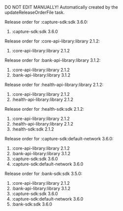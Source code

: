 DO NOT EDIT MANUALLY!
Automatically created by the updateReleaseOrderFile task.

Release order for :capture-sdk:sdk 3.6.0:
 1. :capture-sdk:sdk 3.6.0

Release order for :core-api-library:library 2.1.2:
 1. :core-api-library:library 2.1.2

Release order for :bank-api-library:library 3.1.2:
 1. :core-api-library:library 2.1.2
 2. :bank-api-library:library 3.1.2

Release order for :health-api-library:library 2.1.2:
 1. :core-api-library:library 2.1.2
 2. :health-api-library:library 2.1.2

Release order for :health-sdk:sdk 2.1.2:
 1. :core-api-library:library 2.1.2
 2. :health-api-library:library 2.1.2
 3. :health-sdk:sdk 2.1.2

Release order for :capture-sdk:default-network 3.6.0:
 1. :core-api-library:library 2.1.2
 2. :bank-api-library:library 3.1.2
 3. :capture-sdk:sdk 3.6.0
 4. :capture-sdk:default-network 3.6.0

Release order for :bank-sdk:sdk 3.5.0:
 1. :core-api-library:library 2.1.2
 2. :bank-api-library:library 3.1.2
 3. :capture-sdk:sdk 3.6.0
 4. :capture-sdk:default-network 3.6.0
 5. :bank-sdk:sdk 3.6.0
